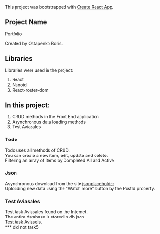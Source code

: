 This project was bootstrapped with [Create React App](https://github.com/facebook/create-react-app).

## Project Name
Portfolio

Created by Ostapenko Boris.

## Libraries
Libraries were used in the project:

1.  React
2.  Nanoid
3.  React-router-dom

## In this project:

1.  CRUD methods in the Front End application
2.  Asynchronous data loading methods
3.  Test Aviasales

### Todo

Todo uses all methods of CRUD.   
You can create a new item, edit, update and delete.  
Filtering an array of items by Completed All and Active  

### Json 


Asynchronous download from the site [jsonplaceholder](https://jsonplaceholder.typicode.com/comments )  
Uploading new data using the "Watch more" button by the PostId property.



### Test Aviasales


Test task Aviasales found on the Internet.  
The entire database is stored in db.json.  
[Test task Aviasels](https://github.com/Fdatekom/portfolio/tree/master/aviasales).  
*** did not task5


